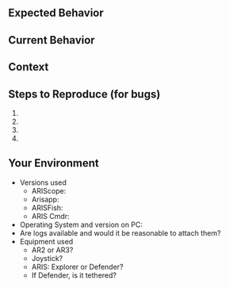 <!--- This is a PUBLIC REPO,
      please take care with
      discussions herein.
-->

<!--
    Your issue may already be reported!
    Please search on the [issue track](../) before creating one.
-->

<!--- Provide a general summary of the issue in the Title above -->

## Expected Behavior
<!--- If you're describing a bug, tell us what should happen -->
<!--- If you're suggesting a change/improvement, tell us how it should work -->

## Current Behavior
<!--- If describing a bug, tell us what happens instead of the expected behavior -->
<!--- If suggesting a change/improvement, explain the difference from current behavior -->

## Context
<!--- How has this issue affected you? What are you trying to accomplish? -->
<!--- Providing context helps us come up with a solution that is most useful in the real world -->

## Steps to Reproduce (for bugs)
<!--- Provide a link to a live example, or an unambiguous set of steps to -->
<!--- reproduce this bug. Include code to reproduce, if relevant -->
1.
2.
3.
4.

## Your Environment
<!--- Include as many relevant details about the environment you experienced the bug in, as appropriate -->
* Versions used
  * ARIScope:
  * Arisapp:
  * ARISFish:
  * ARIS Cmdr:
* Operating System and version on PC:
* Are logs available and would it be reasonable to attach them?
* Equipment used
  * AR2 or AR3?
  * Joystick?
  * ARIS: Explorer or Defender?
  * If Defender, is it tethered?
